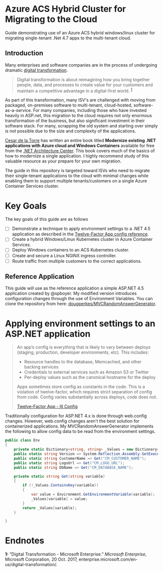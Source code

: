# Azure ACS Hybrid Cluster for Migrating to the Cloud

Guide demonstrating use of an Azure ACS hybrid windows/linux cluster for migrating single-tenant .Net 4.7 apps to the multi-tenant cloud.

## Introduction

Many enterprises and software companies are in the process of undergoing dramatic [digital transformation](https://enterprise.microsoft.com/en-us/digital-transformation/). 

> Digital transformation is about reimagining how you bring together people, data, and processes to create value for your customers and maintain a competitive advantage in a digital-first world. <sup>[1](#footnote1)</sup>

As part of this transformation, many ISV's are challenged with moving from packaged, on-premises software to multi-tenant, cloud-hosted, software-as-a-service. For many companies, including those who have invested heavily in ASP.net, this migration to the cloud requires not only enormous transformation of the business, but also significant investment in their software stack. For many, scrapping the old system and starting over simply is not possible due to the size and complexity of the applications.

[Cesar de la Torre](https://blogs.msdn.microsoft.com/cesardelatorre/) has written an entire book titled **Modernize existing .NET applications with Azure cloud and Windows Containers** available for free from the [.NET Architecture Center](https://www.microsoft.com/net/learn/architecture). This book covers much of the basics of how to modernize a single application. I highly recommend study of this valuable resource as your prepare for your own migration. 

The guide in this repository is targeted toward ISVs who need to migrate their single-tenant applications to the cloud with minimal changes while enabling them to support multiple tenants/customers on a single Azure Container Services cluster.

# Key Goals

The key goals of this guide are as follows

- [ ] Demonstrate a technique to apply environment settings to a .NET 4.5 application as described in the [Twelve-Factor App config reference](https://12factor.net/config).
- [ ] Create a hybrid Windows/Linux Kubernetes cluster in Azure Container Services.
- [ ] Deploy Windows containers to an ACS Kubernetes cluster.
- [ ] Create and secure a Linux NGINX ingress controller.
- [ ] Route traffic from multiple customers to the correct applications. 

## Reference Application

This guide will use as the reference application a simple ASP.NET 4.5 application created by @spboyer. My modified version introduces configuration changes through the use of Environment Variables. You can clone the repository from here: [dougperkes/MVCRandomAnswerGenerator](https://github.com/dougperkes/MVCRandomAnswerGenerator).

# Applying environment settings to an ASP.NET application

> An app’s config is everything that is likely to vary between deploys (staging, production, developer environments, etc). This includes:
>
> * Resource handles to the database, Memcached, and other backing services
> * Credentials to external services such as Amazon S3 or Twitter
> * Per-deploy values such as the canonical hostname for the deploy
>
> Apps sometimes store config as constants in the code. This is a violation of twelve-factor, which requires strict separation of config from code. Config varies substantially across deploys, code does not.
>
> [Twelve-Factor App - III Config](https://12factor.net/config)

Traditionally configuration for ASP.NET 4.x is done through web.config changes. However, web.config changes aren't the best solution for containerized applications. My MVCRandomAnswerGenerator implements the following to allow config data to be read from the environment settings.

```csharp
public class Env
{
    private static Dictionary<string, string> _Values = new Dictionary<string, string>();
    public static string Version => System.Reflection.Assembly.GetExecutingAssembly().GetName().Version.ToString();
    public static string CustomerName => Get("CM_CUSTOMER_NAME");
    public static string LogoUrl => Get("CM_LOGO_URL");
    public static string DbName => Get("CM_DATABASE_NAME");

    private static string Get(string variable)
    {
        if (!_Values.ContainsKey(variable))
        {
            var value = Environment.GetEnvironmentVariable(variable);
            _Values[variable] = value;
        }
        return _Values[variable];
    }

}
```    

# Endnotes
**<a name="footnote1">1</a>:** “Digital Transformation - Microsoft Enterprise.” *Microsoft Enterprise*, Microsoft Corporation, 20 Oct. 2017, enterprise.microsoft.com/en-us/digital-transformation/.
